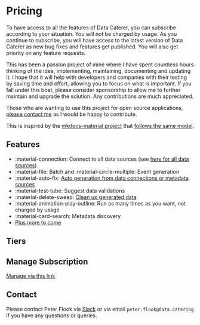 # Pricing

To have access to all the features of Data Caterer, you can subscribe according to your situation. You will not be
charged by usage. As you continue to subscribe, you will have access to the latest version of Data Caterer as new
bug fixes and features get published. You will also get priority on any feature requests.

This has been a passion project of mine where I have spent countless hours thinking of the idea, implementing, 
maintaining, documenting and updating it. I hope that it will help with developers and companies with their testing 
by saving time and effort, allowing you to focus on what is important. If you fall under this boat, please consider
sponsorship to allow me to further maintain and upgrade the solution. Any contributions are much appreciated.

Those who are wanting to use this project for open source applications, [please contact me](#contact) as I would be 
happy to contribute.

This is inspired by the [mkdocs-material project](https://github.com/squidfunk/mkdocs-material) that
[follows the same model](https://squidfunk.github.io/mkdocs-material/insiders/).

## Features

- :material-connection: Connect to all data sources (see [here for all data sources](setup/connection.md))
- :material-file: Batch and :material-circle-multiple: Event generation
- :material-auto-fix: [Auto generation from data connections or metadata sources](setup/guide/scenario/auto-generate-connection.md)
- :material-test-tube: Suggest data validations
- :material-delete-sweep: [Clean up generated data](setup/guide/scenario/delete-generated-data.md)
- :material-animation-play-outline: Run as many times as you want, not charged by usage
- :material-card-search: Metadata discovery
- [Plus more to come](use-case/roadmap.md)

## Tiers

<script src="https://js.stripe.com/v3/pricing-table.js"></script>
<stripe-pricing-table pricing-table-id="prctbl_1OH0g0JLcXz3QuJfOLZEAh1j"
publishable-key="pk_live_51Nt1GMJLcXz3QuJfivqD6tl8fF3VZdzHgSOl9AGTWn3qD0neSI2UTHoD3iVwi6As2lVMhGeZEieFW6Jdeoan4Rqb00WigQVrLa">
</stripe-pricing-table>

## Manage Subscription

[Manage via this link](https://billing.stripe.com/p/login/28oaIGdfreH7eXufYY)

## Contact

Please contact Peter Flook
via [Slack](https://join.slack.com/t/data-catering/shared_invite/zt-2664ylbpi-w3n7lWAO~PHeOG9Ujpm~~w)
or via email `peter.flook@data.catering` if you have any questions or queries.
